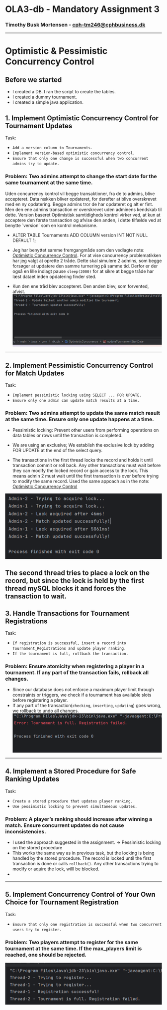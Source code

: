 # OLA3-db - Mandatory Assignment 3

### Timothy Busk Mortensen - cph-tm246@cphbusiness.dk

---

# Optimistic & Pessimistic Concurrency Control

## Before we started 
- I created a DB. I ran the script to create the tables.
- I created a dummy tournament.
- I created a simple java application.

## 1. Implement Optimistic Concurrency Control for Tournament Updates
Task:
- `Add a version column to Tournaments.`
- `Implement version-based optimistic concurrency control.`
- `Ensure that only one change is successful when two concurrent admins try to update.`

### Problem: Two admins attempt to change the start date for the same tournament at the same time.

Uden concurrency kontrol vil begge transaktioner, fra de to admins, blive accepteret. Data rækken bliver opdateret, for derefter at blive overskrevet med en ny opdatering. Begge admins tror de har opdateret og alt er fint. Men den ene admins transaction er overskrevet uden adminens kendskab til dette. 
Version baseret Optimistisk samtidigheds kontrol virker ved, at kun at acceptere den første transaction og afvise den anden, i dette tilfælde ved at benytte ´version´ som en kontrol mekanisme.

- ALTER TABLE Tournaments ADD COLUMN version INT NOT NULL DEFAULT 1;

- Jeg har benyttet samme fremgangmåde som den vedlagte note: [Optimistic Concurrency Control](https://github.com/Tine-m/final-assignment/blob/main/application-concurrency-note.md#how-optimistic-concurrency-control-works). For at vise concurrency problematikken har jeg valgt at oprette 2 tråde. Dette skal simulere 2 admins, som begge forsøger at updatere den samme turnering på samme tid. Derfor er der også en lille indlagt pause `sleep(2000)` for at sikre at begge tråde har læst dataet inden opdatering finder sted.

- Kun den ene tråd blev accepteret. Den anden blev, som forvented, afvist. 
![text](OptimisticConcurrency.png) 

---


## 2. Implement Pessimistic Concurrency Control for Match Updates
Task:
- `Implement pessimistic locking using SELECT ... FOR UPDATE.`
- `Ensure only one admin can update match results at a time.`
###  Problem: Two admins attempt to update the same match result at the same time. Ensure only one update happens at a time.

- Pessimistic locking: Prevent other users from performing operations on data tables or rows until the transaction is completed.
- We are using an exclusive; We establish the exclusive lock by adding FOR UPDATE at the end of the select query.

- The transactions in the first thread locks the record and holds it until transaction commit or roll back. Any other transactions must wait before they can modify the locked record or gain access to the lock. This means admin 2 must wait until the first transaction is over before trying to modify the same record. Used the same appoach as in the note: [Optimistic Concurrency Control](https://github.com/Tine-m/final-assignment/blob/main/application-concurrency-note.md#how-optimistic-concurrency-control-works)

![text](pessimisticControl.png) 

The second thread tries to place a lock on the record, but since the lock is held by the first thread mySQL blocks it and forces the transaction to wait. 
---

## 3. Handle Transactions for Tournament Registrations
Task:
- `If registration is successful, insert a record into Tournament_Registrations and update player ranking.`
- `If the tournament is full, rollback the transaction.`
### Problem: Ensure atomicity when registering a player in a tournament. If any part of the transaction fails, rollback all changes.

- Since our database does not enforce a maximum player limit through constraints or triggers, we check if a tournament has available slots before registering a player.
- If any part of the transaction(`checking`, `inserting`, `updating`) goes wrong, we rollback to undo all changes. 
![test](transactionError.png) 
---

## 4. Implement a Stored Procedure for Safe Ranking Updates
Task:
- `Create a stored procedure that updates player ranking.`
- `Use pessimistic locking to prevent simultaneous updates.`
### Problem: A player’s ranking should increase after winning a match. Ensure concurrent updates do not cause inconsistencies.

- I used the approach suggested in the assignment. -> Pessimistic locking on the stored procedure 
- This works the same way as in previous task, but the locking is being handled by the stored procedure. The record is locked until the first transaction is done or calls `rollback()`. Any other transactions trying to modify or aquire the lock, willl be blocked. 
- 
---

## 5. Implement Concurrency Control of Your Own Choice for Tournament Registration
Task:
- `Ensure that only one registration is successful when two concurrent users try to register.`
### Problem: Two players attempt to register for the same tournament at the same time. If the max_players limit is reached, one should be rejected.



![test](task5.png) 